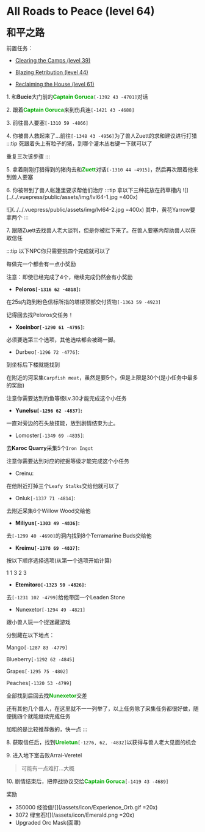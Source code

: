 # All Roads to Peace (level 64)
<span style="font-size: 25px;">**和平之路**</span>

前置任务：

+ [Clearing the Camps (level 39)](/quests/lvl31-40/level%2039%20-%20clearing%20the%20camps.html)

+ [Blazing Retribution (level 44)](/quests/lvl41-50/level%2044%20-%20blazing%20retribution.html)

+ [Reclaiming the House (level 61)](/quests/lvl61-70/level%2061%20-%20reclaiming%20the%20house.html)

<span class="stage-index">1.</span> 和**Bucie**大门前的<font color=00AA00>**Captain Goruca**</font>`[-1392 43 -4701]`对话

<span class="stage-index">2.</span> 跟着<font color=00AA00>**Captain Goruca**</font>来到伤兵连`[-1421 43 -4688]`

<span class="stage-index">3.</span> 前往兽人要塞`[-1310 59 -4866]`

<span class="stage-index">4.</span> 你被兽人救起来了...前往`[-1348 43 -4956]`为了兽人Zuett的求和建议进行打猎
:::tip
死跟着头上有粒子的猪，到哪个灌木丛右键一下就可以了

重复三次该步骤
:::

<span class="stage-index">5.</span> 拿着刚刚打猎得到的猪肉去和<font color=00AA00>**Zuett**</font>对话`[-1310 44 -4915]`，然后再次跟着他来到兽人要塞

<span class="stage-index">6.</span> 你被带到了兽人帐篷里要求帮他们治疗
:::tip
拿以下三种花放在药草槽内
![](../../.vuepress/public/assets/img/lvl64-1.jpg =400x)

![](../../.vuepress/public/assets/img/lvl64-2.jpg =400x)
其中，黄花Yarrow要拿两个
:::

<span class="stage-index">7.</span> 跟随Zuett去找兽人老大谈判，但是你被拦下来了。在兽人要塞内帮助兽人以获取信任

:::tip
以下NPC你只需要挑四个完成就可以了

每做完一个都会有一点小奖励

注意：即使已经完成了4个，继续完成仍然会有小奖励

+ **Peloros`[-1316 62 -4818]`:**

在25s内跑到粉色信标所指的塔楼顶部交付货物`[-1363 59 -4923]`

记得回去找Peloros交任务！

+ **Xoeinbor`[-1290 61 -4795]`:**

必须要选第三个选项，其他选啥都会被踢一脚。

+ Durbeo`[-1296 72 -4776]`:

到坐标后下楼就能找到

在附近的河采集`Carpfish meat`，虽然是要5个，但是上限是30个(是小任务中最多的奖励)

注意你需要达到钓鱼等级Lv.30才能完成这个小任务

+ **Yunelsu`[-1296 62 -4837]`:**

一直对旁边的石头放技能，放到剧情结束为止。

+ Lomoster`[-1349 69 -4835]`:

去**Karoc Quarry**采集5个`Iron Ingot`

注意你需要达到对应的挖掘等级才能完成这个小任务

+ Creinu:

在他附近打掉三个`Leafy Stalks`交给他就可以了

+ Onluk`[-1337 71 -4814]`:

去附近采集6个Willow Wood交给他

+ **Miliyus`[-1303 49 -4836]`:**

去`[-1299 40 -4690]`的洞内找到8个Terramarine Buds交给他

+ **Kreimu`[-1378 69 -4837]`:**

按以下顺序选择选项(从第一个选项开始计算)

1 1 3 2 3

+ **Etemitoro`[-1323 50 -4826]`:**

去`[-1231 102 -4799]`给他带回一个Leaden Stone

+ Nunexetor`[-1294 49 -4821]`

跟小兽人玩一个捉迷藏游戏

分别藏在以下地点：

Mango`[-1287 83 -4779]`

Blueberry`[-1292 62 -4845]`

Grapes`[-1295 75 -4802]`

Peaches`[-1320 53 -4799]`

全部找到后回去找<font color=00AA00>**Nunexetor**</font>交差

还有其他几个兽人，在这里就不一一列举了，以上任务除了采集任务都很好做，随便挑四个就能继续完成任务

加粗的是比较推荐做的，快一点
:::

<span class="stage-index">8.</span> 获取信任后，找到<font color=00AA00>**Ureietun**</font>`[-1276, 62, -4832]`以获得与兽人老大见面的机会

<span class="stage-index">9.</span> 进入地下室击败Arrai-Veretel
>可能有一点难打...大概

<span class="stage-index">10.</span> 剧情结束后，把停战协议交给<font color=00AA00>**Captain Goruca**</font>`[-1419 43 -4689]`

奖励
+ 350000 经验值![](/assets/icon/Experience_Orb.gif =20x)
+ 3072 绿宝石![](/assets/icon/Emerald.png =20x)
+ Upgraded Orc Mask(面罩)
